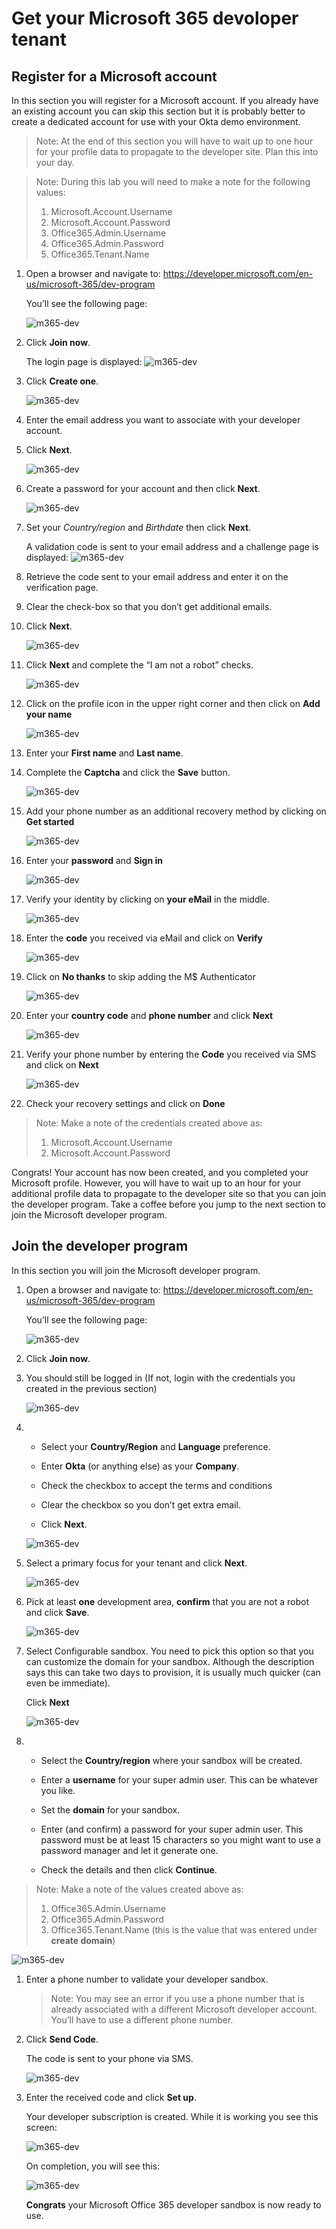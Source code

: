 # Get your Microsoft 365 devoloper tenant

## Register for a Microsoft account

In this section you will register for a Microsoft account. If you already have an existing account you can skip this section but it is probably better to create a dedicated account for use with your Okta demo environment.

> Note: At the end of this section you will have to wait up to one hour for your profile data to propagate to the developer site.  Plan this into your day.

> Note: During this lab you will need to make a note for the following values:
>
> 1. Microsoft.Account.Username
> 2. Microsoft.Account.Password
> 3. Office365.Admin.Username
> 4. Office365.Admin.Password
> 5. Office365.Tenant.Name

1. Open a browser and navigate to: https://developer.microsoft.com/en-us/microsoft-365/dev-program

    You’ll see the following page:

    ![m365-dev](images/02/m365-dev01.png "Join M365 Dev")

1. Click **Join now**.

    The login page is displayed:
    ![m365-dev](images/02/m365-dev02.png "Join M365 Dev")

1. Click **Create one**.
   
    ![m365-dev](images/02/m365-dev03.png "Join M365 Dev")

1. Enter the email address you want to associate with your developer account.

1. Click **Next**.
   
    ![m365-dev](images/02/m365-dev04.png "Join M365 Dev")

1. Create a password for your account and then click **Next**.

    ![m365-dev](images/02/m365-dev05.png "Join M365 Dev")

1. Set your *Country/region* and *Birthdate* then click **Next**.

   A validation code is sent to your email address and a challenge page is displayed:
   ![m365-dev](images/02/m365-dev06.png "Join M365 Dev")

1. Retrieve the code sent to your email address and enter it on the verification page.

1. Clear the check-box so that you don’t get additional emails.

1. Click **Next**.

   ![m365-dev](images/02/m365-dev07.png "Join M365 Dev")

1. Click **Next** and complete the “I am not a robot” checks.

   ![m365-dev](images/02/m365-dev08.png "Join M365 Dev")

1. Click on the profile icon in the upper right corner and then click on **Add your name**

   ![m365-dev](images/02/m365-dev09.png "Join M365 Dev")

1. Enter your **First name** and **Last name**.

1. Complete the **Captcha** and click the **Save** button.

   ![m365-dev](images/02/m365-dev10.png "Join M365 Dev")

1. Add your phone number as an additional recovery method by clicking on **Get started**

   ![m365-dev](images/02/m365-dev11.png "Join M365 Dev")

1. Enter your **password** and **Sign in**

   ![m365-dev](images/02/m365-dev12.png "Join M365 Dev")

1. Verify your identity by clicking on **your eMail** in the middle.

   ![m365-dev](images/02/m365-dev13.png "Join M365 Dev")

1. Enter the **code** you received via eMail and click on **Verify**

   ![m365-dev](images/02/m365-dev14.png "Join M365 Dev")

1. Click on **No thanks** to skip adding the M$ Authenticator

   ![m365-dev](images/02/m365-dev15.png "Join M365 Dev")

1. Enter your **country code** and **phone number** and click **Next**

   ![m365-dev](images/02/m365-dev16.png "Join M365 Dev")

1. Verify your phone number by entering the **Code** you received via SMS and click on **Next**

   ![m365-dev](images/02/m365-dev17.png "Join M365 Dev")

1. Check your recovery settings and click on **Done**

> Note: Make a note of the credentials created above as:
> 
> 1. Microsoft.Account.Username
> 2. Microsoft.Account.Password
   
Congrats! Your account has now been created, and you completed your Microsoft profile. However, you will have to wait up to an hour for your additional profile data to propagate to the developer site so that you can join the developer program. Take a coffee before you jump to the next section to join the Microsoft developer program.


## Join the developer program

In this section you will join the Microsoft developer program.

1. Open a browser and navigate to: https://developer.microsoft.com/en-us/microsoft-365/dev-program

    You’ll see the following page:

    ![m365-dev](images/02/m365-dev01.png "Join M365 Dev")

1. Click **Join now**.

1. You should still be logged in (If not, login with the credentials you created in the previous section)

    ![m365-dev](images/02/m365-dev18.png "Join M365 Dev")

1.
    * Select your **Country/Region** and **Language** preference.
   
    * Enter **Okta** (or anything else) as your **Company**.
   
    * Check the checkbox to accept the terms and conditions
   
    * Clear the checkbox so you don’t get extra email.
   
    * Click **Next**.
  
    ![m365-dev](images/02/m365-dev19.png "Join M365 Dev")

1. Select a primary focus for your tenant and click **Next**.

    ![m365-dev](images/02/m365-dev20.png "Join M365 Dev")

1. Pick at least **one** development area, **confirm** that you are not a robot and click **Save**.

    ![m365-dev](images/02/m365-dev21.png "Join M365 Dev")

1. Select Configurable sandbox.
You need to pick this option so that you can customize the domain for your sandbox. Although the description says this can take two days to provision, it is usually much quicker (can even be immediate).

   Click **Next**

    ![m365-dev](images/02/m365-dev22.png "Join M365 Dev")

1.
    * Select the **Country/region** where your sandbox will be created.
      
    * Enter a **username** for your super admin user. This can be whatever you like.
  
    * Set the **domain** for your sandbox. 

    * Enter (and confirm) a password for your super admin user.
This password must be at least 15 characters so you might want to use a password manager and let it generate one.

    * Check the details and then click **Continue**.
  

> Note: Make a note of the values created above as:
>
> 1. Office365.Admin.Username
> 1. Office365.Admin.Password
> 1. Office365.Tenant.Name (this is the value that was entered under **create domain**)
>

   ![m365-dev](images/02/m365-dev23.png "Join M365 Dev")

1. Enter a phone number to validate your developer sandbox.

    > Note: You may see an error if you use a phone number that is already associated with a different Microsoft developer account. You’ll have to use a different phone number.

1. Click **Send Code**.
   
    The code is sent to your phone via SMS.

    ![m365-dev](images/02/m365-dev24.png "Join M365 Dev")

1. Enter the received code and click **Set up**.

    Your developer subscription is created.  While it is working you see this screen:
   
    ![m365-dev](images/02/m365-dev25.png "Join M365 Dev")

    On completion, you will see this:
   
    ![m365-dev](images/02/m365-dev26.png "Join M365 Dev")

   **Congrats** your Microsoft Office 365 developer sandbox is now ready to use.
